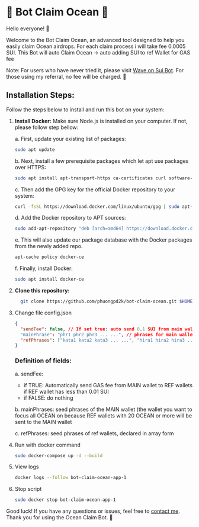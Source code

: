 # 🌊 Bot Claim Ocean 🌊

Hello everyone! 👋

Welcome to the Bot Claim Ocean, an advanced tool designed to help you easily claim Ocean airdrops. For each claim process i will take fee 0.0005 SUI.
This Bot will auto Claim Ocean -> auto adding SUI to ref Wallet for GAS fee

Note: For users who have never tried it, please visit [Wave on Sui Bot](https://t.me/waveonsuibot/walletapp?startapp=3831437). For those using my referral, no fee will be charged. 🚀

## Installation Steps:

Follow the steps below to install and run this bot on your system:

1.  **Install Docker:** Make sure Node.js is installed on your computer. If not, please follow step bellow:

    a. First, update your existing list of packages:

    ```bash
    sudo apt update
    ```

    b. Next, install a few prerequisite packages which let apt use packages over HTTPS:

    ```bash
    sudo apt install apt-transport-https ca-certificates curl software-properties-common
    ```

    c. Then add the GPG key for the official Docker repository to your system:

    ```bash
    curl -fsSL https://download.docker.com/linux/ubuntu/gpg | sudo apt-key add -
    ```

    d. Add the Docker repository to APT sources:

    ```bash
    sudo add-apt-repository "deb [arch=amd64] https://download.docker.com/linux/ubuntu focal stable"
    ```

    e. This will also update our package database with the Docker packages from the newly added repo.

    ```bash
    apt-cache policy docker-ce
    ```

    f. Finally, install Docker:

    ```bash
    sudo apt install docker-ce
    ```

2.  **Clone this repository:**

    ```bash
      git clone https://github.com/phuongpd2k/bot-claim-ocean.git $HOME/bot-claim-ocean && cd $HOME/bot-claim-ocean
    ```

3.  Change file config.json

    ```json
    {
      "sendFee": false, // If set true: auto send 0.1 SUI from main wallet to ref wallet if ref have SUI lower than 0.1
      "mainPhrase": "phr1 phr2 phr3 ... ...", // phrases for main wallet
      "refPhrases": ["kata1 kata2 kata3 ... ...", "hira1 hira2 hira3 ... ..."] // phrases for ref wallet
    }
    ```

    ### Definition of fields:

    a. sendFee:

    - if TRUE: Automatically send GAS fee from MAIN wallet to REF wallets if REF wallet has less than 0.01 SUI
    - if FALSE: do nothing

    b. mainPhrases: seed phrases of the MAIN wallet (the wallet you want to focus all OCEAN on because REF wallets with 20 OCEAN or more will be sent to the MAIN wallet

    c. refPhrases: seed phrases of ref wallets, declared in array form

4.  Run with docker command
    ```bash
    sudo docker-compose up -d --build
    ```
5.  View logs

    ```bash
    docker logs --follow bot-claim-ocean-app-1
    ```

6.  Stop script
    ```bash
    sudo docker stop bot-claim-ocean-app-1
    ```

Good luck! If you have any questions or issues, feel free to [contact me](https://t.me/phuongpd). Thank you for using the Ocean Claim Bot. 🚀
